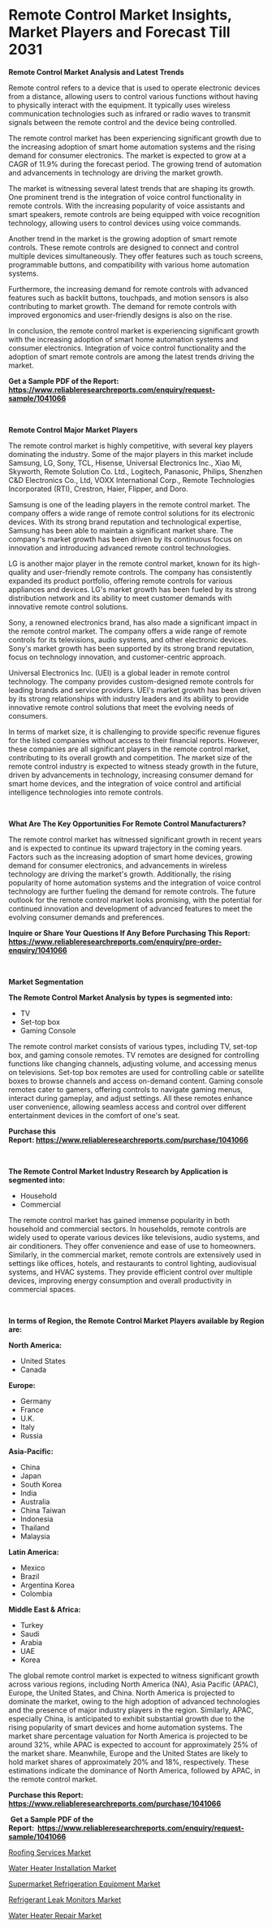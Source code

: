 <p><h1>Remote Control Market Insights, Market Players and Forecast Till 2031</h1></p><p><strong>Remote Control Market Analysis and Latest Trends</strong></p>
<p><p>Remote control refers to a device that is used to operate electronic devices from a distance, allowing users to control various functions without having to physically interact with the equipment. It typically uses wireless communication technologies such as infrared or radio waves to transmit signals between the remote control and the device being controlled.</p><p>The remote control market has been experiencing significant growth due to the increasing adoption of smart home automation systems and the rising demand for consumer electronics. The market is expected to grow at a CAGR of 11.9% during the forecast period. The growing trend of automation and advancements in technology are driving the market growth.</p><p>The market is witnessing several latest trends that are shaping its growth. One prominent trend is the integration of voice control functionality in remote controls. With the increasing popularity of voice assistants and smart speakers, remote controls are being equipped with voice recognition technology, allowing users to control devices using voice commands.</p><p>Another trend in the market is the growing adoption of smart remote controls. These remote controls are designed to connect and control multiple devices simultaneously. They offer features such as touch screens, programmable buttons, and compatibility with various home automation systems.</p><p>Furthermore, the increasing demand for remote controls with advanced features such as backlit buttons, touchpads, and motion sensors is also contributing to market growth. The demand for remote controls with improved ergonomics and user-friendly designs is also on the rise.</p><p>In conclusion, the remote control market is experiencing significant growth with the increasing adoption of smart home automation systems and consumer electronics. Integration of voice control functionality and the adoption of smart remote controls are among the latest trends driving the market.</p></p>
<p><strong>Get a Sample PDF of the Report:&nbsp; <a href="https://www.reliableresearchreports.com/enquiry/request-sample/1041066">https://www.reliableresearchreports.com/enquiry/request-sample/1041066</a></strong></p>
<p>&nbsp;</p>
<p><strong>Remote Control Major Market Players</strong></p>
<p><p>The remote control market is highly competitive, with several key players dominating the industry. Some of the major players in this market include Samsung, LG, Sony, TCL, Hisense, Universal Electronics Inc., Xiao Mi, Skyworth, Remote Solution Co. Ltd., Logitech, Panasonic, Philips, Shenzhen C&D Electronics Co., Ltd, VOXX International Corp., Remote Technologies Incorporated (RTI), Crestron, Haier, Flipper, and Doro.</p><p>Samsung is one of the leading players in the remote control market. The company offers a wide range of remote control solutions for its electronic devices. With its strong brand reputation and technological expertise, Samsung has been able to maintain a significant market share. The company's market growth has been driven by its continuous focus on innovation and introducing advanced remote control technologies.</p><p>LG is another major player in the remote control market, known for its high-quality and user-friendly remote controls. The company has consistently expanded its product portfolio, offering remote controls for various appliances and devices. LG's market growth has been fueled by its strong distribution network and its ability to meet customer demands with innovative remote control solutions.</p><p>Sony, a renowned electronics brand, has also made a significant impact in the remote control market. The company offers a wide range of remote controls for its televisions, audio systems, and other electronic devices. Sony's market growth has been supported by its strong brand reputation, focus on technology innovation, and customer-centric approach.</p><p>Universal Electronics Inc. (UEI) is a global leader in remote control technology. The company provides custom-designed remote controls for leading brands and service providers. UEI's market growth has been driven by its strong relationships with industry leaders and its ability to provide innovative remote control solutions that meet the evolving needs of consumers.</p><p>In terms of market size, it is challenging to provide specific revenue figures for the listed companies without access to their financial reports. However, these companies are all significant players in the remote control market, contributing to its overall growth and competition. The market size of the remote control industry is expected to witness steady growth in the future, driven by advancements in technology, increasing consumer demand for smart home devices, and the integration of voice control and artificial intelligence technologies into remote controls.</p></p>
<p>&nbsp;</p>
<p><strong>What Are The Key Opportunities For Remote Control Manufacturers?</strong></p>
<p><p>The remote control market has witnessed significant growth in recent years and is expected to continue its upward trajectory in the coming years. Factors such as the increasing adoption of smart home devices, growing demand for consumer electronics, and advancements in wireless technology are driving the market's growth. Additionally, the rising popularity of home automation systems and the integration of voice control technology are further fueling the demand for remote controls. The future outlook for the remote control market looks promising, with the potential for continued innovation and development of advanced features to meet the evolving consumer demands and preferences.</p></p>
<p><strong>Inquire or Share Your Questions If Any Before Purchasing This Report: <a href="https://www.reliableresearchreports.com/enquiry/pre-order-enquiry/1041066">https://www.reliableresearchreports.com/enquiry/pre-order-enquiry/1041066</a></strong></p>
<p>&nbsp;</p>
<p><strong>Market Segmentation</strong></p>
<p><strong>The Remote Control Market Analysis by types is segmented into:</strong></p>
<p><ul><li>TV</li><li>Set-top box</li><li>Gaming Console</li></ul></p>
<p><p>The remote control market consists of various types, including TV, set-top box, and gaming console remotes. TV remotes are designed for controlling functions like changing channels, adjusting volume, and accessing menus on televisions. Set-top box remotes are used for controlling cable or satellite boxes to browse channels and access on-demand content. Gaming console remotes cater to gamers, offering controls to navigate gaming menus, interact during gameplay, and adjust settings. All these remotes enhance user convenience, allowing seamless access and control over different entertainment devices in the comfort of one's seat.</p></p>
<p><strong>Purchase this Report:&nbsp;<a href="https://www.reliableresearchreports.com/purchase/1041066">https://www.reliableresearchreports.com/purchase/1041066</a></strong></p>
<p>&nbsp;</p>
<p><strong>The Remote Control Market Industry Research by Application is segmented into:</strong></p>
<p><ul><li>Household</li><li>Commercial</li></ul></p>
<p><p>The remote control market has gained immense popularity in both household and commercial sectors. In households, remote controls are widely used to operate various devices like televisions, audio systems, and air conditioners. They offer convenience and ease of use to homeowners. Similarly, in the commercial market, remote controls are extensively used in settings like offices, hotels, and restaurants to control lighting, audiovisual systems, and HVAC systems. They provide efficient control over multiple devices, improving energy consumption and overall productivity in commercial spaces.</p></p>
<p>&nbsp;</p>
<p><strong>In terms of Region, the Remote Control Market Players available by Region are:</strong></p>
<p>
    <p> <strong> North America: </strong>
        <ul>
            <li>United States</li>
            <li>Canada</li>
        </ul>
        </p> 
    <p> <strong> Europe: </strong>
        <ul>
            <li>Germany</li>
            <li>France</li>
            <li>U.K.</li>
            <li>Italy</li>
            <li>Russia</li>
        </ul>
        </p> 
    <p> <strong> Asia-Pacific: </strong>
        <ul>
            <li>China</li>
            <li>Japan</li>
            <li>South Korea</li>
            <li>India</li>
            <li>Australia</li>
            <li>China Taiwan</li>
            <li>Indonesia</li>
            <li>Thailand</li>
            <li>Malaysia</li>
        </ul>
        </p> 
    <p> <strong> Latin America: </strong>
        <ul>
            <li>Mexico</li>
            <li>Brazil</li>
            <li>Argentina Korea</li>
            <li>Colombia</li>
        </ul>
        </p> 
    <p> <strong> Middle East & Africa: </strong>
        <ul>
            <li>Turkey</li>
            <li>Saudi</li>
            <li>Arabia</li>
            <li>UAE</li>
            <li>Korea</li>
        </ul>
    </p>
    </p>
<p><p>The global remote control market is expected to witness significant growth across various regions, including North America (NA), Asia Pacific (APAC), Europe, the United States, and China. North America is projected to dominate the market, owing to the high adoption of advanced technologies and the presence of major industry players in the region. Similarly, APAC, especially China, is anticipated to exhibit substantial growth due to the rising popularity of smart devices and home automation systems. The market share percentage valuation for North America is projected to be around 32%, while APAC is expected to account for approximately 25% of the market share. Meanwhile, Europe and the United States are likely to hold market shares of approximately 20% and 18%, respectively. These estimations indicate the dominance of North America, followed by APAC, in the remote control market.</p></p>
<p><strong>Purchase this Report: <a href="https://www.reliableresearchreports.com/purchase/1041066">https://www.reliableresearchreports.com/purchase/1041066</a></strong></p>
<p>&nbsp;<strong>Get a Sample PDF of the Report:&nbsp;&nbsp;<a href="https://www.reliableresearchreports.com/enquiry/request-sample/1041066">https://www.reliableresearchreports.com/enquiry/request-sample/1041066</a></strong></p>
<p><strong></strong></p>
<p><p><a href="https://medium.com/@scanw41036/roofing-services-market-analysis-its-cagr-market-segmentation-and-global-industry-overview-79cae5f98d98">Roofing Services Market</a></p><p><a href="https://medium.com/@scanw41036/water-heater-installation-market-size-cagr-trends-2024-2030-74945a3d1775">Water Heater Installation Market</a></p><p><a href="https://github.com/marloy8/Market-Research-Report-List-2/blob/main/supermarket-refrigeration-equipment-market.md">Supermarket Refrigeration Equipment Market</a></p><p><a href="https://github.com/aliciawhite5576/Market-Research-Report-List-2/blob/main/refrigerant-leak-monitors-market.md">Refrigerant Leak Monitors Market</a></p><p><a href="https://medium.com/@scanw41036/water-heater-repair-market-outlook-industry-overview-and-forecast-2023-to-2030-076bf46c38d0">Water Heater Repair Market</a></p></p>